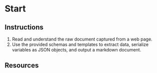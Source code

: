 # Start 

## Instructions

1. Read and understand the raw document captured from a web page.
2. Use the provided schemas and templates to extract data, serialize variables as JSON objects, and output a markdown document.

## Resources

